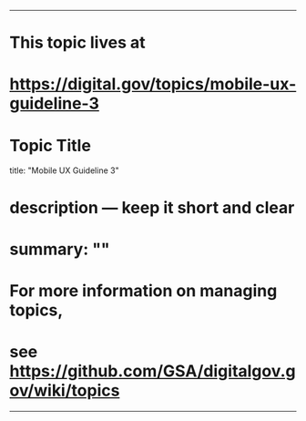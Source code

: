 
---
# This topic lives at
# https://digital.gov/topics/mobile-ux-guideline-3

# Topic Title
title: "Mobile UX Guideline 3"

# description — keep it short and clear
# summary: ""


# For more information on managing topics,
# see https://github.com/GSA/digitalgov.gov/wiki/topics
---